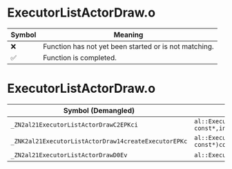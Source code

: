 # ExecutorListActorDraw.o
| Symbol | Meaning 
| ------------- | ------------- 
| :x: | Function has not yet been started or is not matching. 
| :white_check_mark: | Function is completed. 


# ExecutorListActorDraw.o
| Symbol (Demangled) | Symbol (Mangled) | Decompiled? |
| ------------- |  ------------- | ------------- |
| `_ZN2al21ExecutorListActorDrawC2EPKci` | `al::ExecutorListActorDraw::ExecutorListActorDraw(char const*,int)` | :white_check_mark: |
| `_ZNK2al21ExecutorListActorDraw14createExecutorEPKc` | `al::ExecutorListActorDraw::createExecutor(char const*)const` | :white_check_mark: |
| `_ZN2al21ExecutorListActorDrawD0Ev` | `al::ExecutorListActorDraw::~ExecutorListActorDraw()` | :white_check_mark: |
